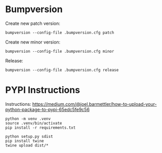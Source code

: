 # Bumpversion

Create new patch version:

`bumpversion --config-file .bumpversion.cfg patch`

Create new minor version:

`bumpversion --config-file .bumpversion.cfg minor`

Release:

`bumpversion --config-file .bumpversion.cfg release`

# PYPI Instructions

Instructions: https://medium.com/@joel.barmettler/how-to-upload-your-python-package-to-pypi-65edc5fe9c56

```
python -m venv .venv
source .venv/bin/activate
pip install -r requirements.txt

python setup.py sdist
pip install twine
twine upload dist/*
```
